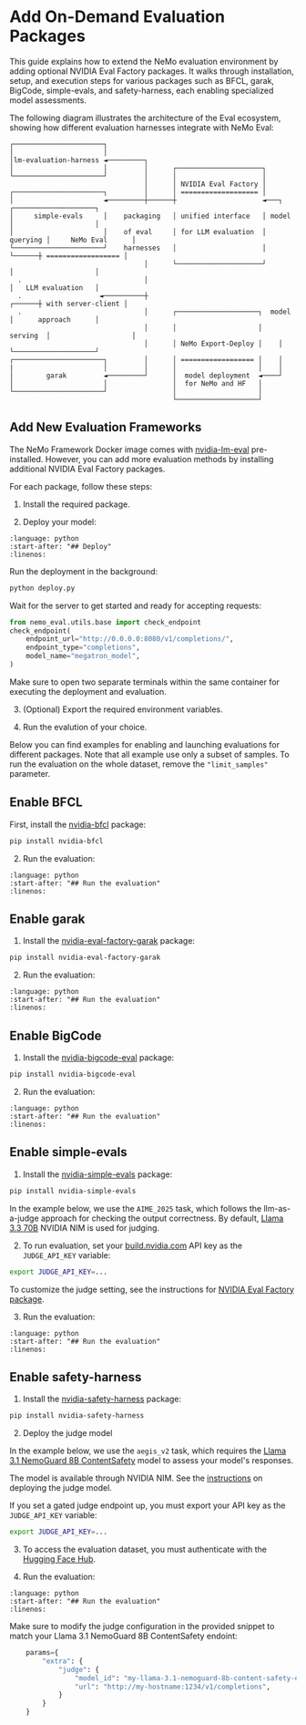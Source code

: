 # Add On-Demand Evaluation Packages

This guide explains how to extend the NeMo evaluation environment by adding optional NVIDIA Eval Factory packages. It walks through installation, setup, and execution steps for various packages such as BFCL, garak, BigCode, simple-evals, and safety-harness, each enabling specialized model assessments.

The following diagram illustrates the architecture of the Eval ecosystem, showing how different evaluation harnesses integrate with NeMo Eval:

```
┌──────────────────────┐
│                      │
│lm-evaluation-harness ◄─────────┐
│                      │         │      ┌─────────────────────┐
└──────────────────────┘         │      │                     │
                                 │      │ NVIDIA Eval Factory │
┌──────────────────────┐         │      │ =================== │
│                      ◄─────────┼──────┼                     ◄───┐      ┌────────────────────┐
│     simple-evals     │    packaging   │ unified interface   │ model    │                    │
│                      │    of eval     │ for LLM evaluation  │ querying │     NeMo Eval      │
└──────────────────────┘    harnesses   │                     │   └──────┼ ================== │
                                 │      └─────────────────────┘          │                    │
  .                              │                                       │   LLM evaluation   │
  .                   ◄──────────┼                                ┌──────┼ with server-client │
  .                              │      ┌────────────────────┐  model    │      approach      │
                                 │      │                    │  serving  │                    │
                                 │      │ NeMo Export-Deploy │    │      └────────────────────┘
┌──────────────────────┐         │      │ ================== │    │
|                      │         │      │                    │    │
│        garak         ◄─────────┘      │  model deployment  ◄────┘
│                      │                │  for NeMo and HF   │
└──────────────────────┘                │                    │
                                        └────────────────────┘
```

## Add New Evaluation Frameworks
The NeMo Framework Docker image comes with [nvidia-lm-eval](https://pypi.org/project/nvidia-lm-eval/) pre-installed.
However, you can add more evaluation methods by installing additional NVIDIA Eval Factory packages.

For each package, follow these steps:

1. Install the required package.

2. Deploy your model:

```{literalinclude} ../scripts/snippets/deploy.py
:language: python
:start-after: "## Deploy"
:linenos:
```

Run the deployment in the background:

```bash
python deploy.py
```

Wait for the server to get started and ready for accepting requests:
```python
from nemo_eval.utils.base import check_endpoint
check_endpoint(
    endpoint_url="http://0.0.0.0:8080/v1/completions/",
    endpoint_type="completions",
    model_name="megatron_model",
)
```

Make sure to open two separate terminals within the same container for executing the deployment and evaluation.

3. (Optional) Export the required environment variables. 

4. Run the evalution of your choice.

Below you can find examples for enabling and launching evaluations for different packages.
Note that all example use only a subset of samples.
To run the evaluation on the whole dataset, remove the `"limit_samples"` parameter.

## Enable BFCL

First, install the [nvidia-bfcl](https://pypi.org/project/nvidia-bfcl/) package:

```bash
pip install nvidia-bfcl
```

2. Run the evaluation:

```{literalinclude} ../scripts/snippets/bfcl.py
:language: python
:start-after: "## Run the evaluation"
:linenos:
```

## Enable garak

1. Install the [nvidia-eval-factory-garak](https://pypi.org/project/nvidia-eval-factory-garak/) package:

```bash
pip install nvidia-eval-factory-garak
```

2. Run the evaluation:

```{literalinclude} ../scripts/snippets/garak.py
:language: python
:start-after: "## Run the evaluation"
:linenos:
```

## Enable BigCode

1. Install the [nvidia-bigcode-eval](https://pypi.org/project/nvidia-bigcode-eval/) package:

```bash
pip install nvidia-bigcode-eval
```

2. Run the evaluation:

```{literalinclude} ../scripts/snippets/bigcode.py
:language: python
:start-after: "## Run the evaluation"
:linenos:
```

## Enable simple-evals

1. Install the [nvidia-simple-evals](https://pypi.org/project/nvidia-simple-evals/) package:

```bash
pip install nvidia-simple-evals
```

In the example below, we use the `AIME_2025` task, which follows the llm-as-a-judge approach for checking the output correctness.
By default, [Llama 3.3 70B](https://build.nvidia.com/meta/llama-3_3-70b-instruct) NVIDIA NIM is used for judging.

2. To run evaluation, set your [build.nvidia.com](https://build.nvidia.com/) API key as the `JUDGE_API_KEY` variable:

```bash
export JUDGE_API_KEY=...
```
To customize the judge setting, see the instructions for [NVIDIA Eval Factory package](https://pypi.org/project/nvidia-simple-evals/). 


3. Run the evaluation:

```{literalinclude} ../scripts/snippets/simple_evals.py
:language: python
:start-after: "## Run the evaluation"
:linenos:
```

## Enable safety-harness

1. Install the [nvidia-safety-harness](https://pypi.org/project/nvidia-safety-harness/) package:

```bash
pip install nvidia-safety-harness
```

2. Deploy the judge model

In the example below, we use the `aegis_v2` task, which requires the [Llama 3.1 NemoGuard 8B ContentSafety](https://docs.nvidia.com/nim/llama-3-1-nemoguard-8b-contentsafety/latest/getting-started.html) model to assess your model's responses.

The model is available through NVIDIA NIM.
See the [instructions](https://docs.nvidia.com/nim/llama-3-1-nemoguard-8b-contentsafety/latest/getting-started.html) on deploying the judge model.

If you set a gated judge endpoint up, you must export your API key as the `JUDGE_API_KEY` variable:

```bash
export JUDGE_API_KEY=...
```
3. To access the evaluation dataset, you must authenticate with the [Hugging Face Hub](https://huggingface.co/docs/huggingface_hub/quick-start#authentication).

4. Run the evaluation:

```{literalinclude} ../scripts/snippets/safety.py
:language: python
:start-after: "## Run the evaluation"
:linenos:
```

Make sure to modify the judge configuration in the provided snippet to match your Llama 3.1 NemoGuard 8B ContentSafety endoint:

```python
    params={
        "extra": {
            "judge": {
                "model_id": "my-llama-3.1-nemoguard-8b-content-safety-endpoint",
                "url": "http://my-hostname:1234/v1/completions",
            }
        }
    }
```